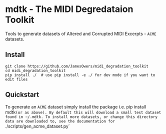 # mdtk - The MIDI Degredataion Toolkit
Tools to generate datasets of Altered and Corrupted MIDI Excerpts - `ACME` datasets.

## Install

```
git clone https://github.com/JamesOwers/midi_degradation_toolkit
cd midi_degradation_toolkit
pip install ./  # use pip install -e ./ for dev mode if you want to edit files
```

## Quickstart

To generate an `ACME` dataset simply install the package i.e. pip install mdtk` (or as above).
By default this will download a small test dataset found in ~/.mdtk. To install more datasets,
or change this directory data are downloaded to, see the documentation for 
`./scripts/gen_acme_dataset.py`


